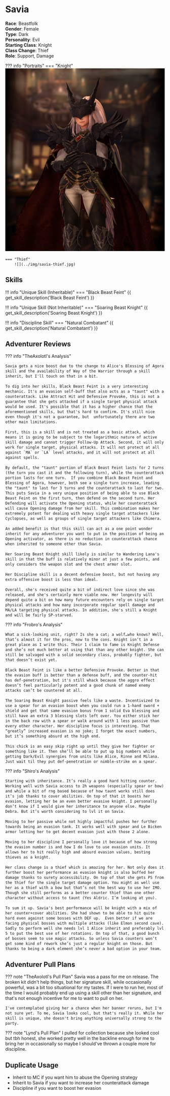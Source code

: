 # Savia

**Race**: Beastfolk  
**Gender**: Female  
**Type**: Dark  
**Personality**: Evil  
**Starting Class**: Knight  
**Class Change**: Thief  
**Role**: Support, Damage

??? info "Portraits"
    === "Knight"
        ![](../img/savia-knight.jpg)
        
    === "Thief"
        ![](../img/savia-thief.jpg)


## Skills

!!! info "Unique Skill (Inheritable)"
    === "Black Beast Feint"
        {{ get_skill_description('Black Beast Feint') }}

!!! info "Unique Skill (Not Inheritable)"
    === "Soaring Beast Knight"
        {{ get_skill_description('Soaring Beast Knight') }}

!!! info "Discipline Skill"
    === "Natural Combatant"
        {{ get_skill_description('Natural Combatant') }}

## Adventurer Reviews

??? info "TheAxolotl's Analysis"

    Savia gets a nice boost due to the change to Alice's Blessing of Agora skill and the availability of Way of the Warrior through a skill inherit, but I'll touch on that in a bit.

    To dig into her skills, Black Beast Feint is a very interesting mechanic. It's an evasion self-buff that also acts as a "taunt" with a counterattack. Like Attract Hit and Defensive Provoke, this is not a guarantee that she gets attacked if a single target physical attack would be used. It's possible that it has a higher chance that the aforementioned skills, but that's hard to confirm. It's still nice even though it's not a guarantee, but  unfortunately there are two other main limitations.

    First, this is a skill and is not treated as a basic attack, which means it is going to be subject to the logarithmic nature of active skill damage and cannot trigger Follow-Up Attack. Second, it will only work for single target, physical attacks. It will not protect at all against `MA` or `LA` level attacks, and it will not protect at all against spells.

    By default, the "taunt" portion of Black Beast Feint lasts for 2 turns (the turn you cast it and the following turn), while the counterattack portion lasts for one turn.  If you combine Black Beast Feint and Blessing of Agora, however, both see a single turn increase, leading the "taunt" to last for 3 turns and the counterattack to last for two. This puts Savia in a very unique position of being able to use Black Beast Feint on the first turn, then defend on the second turn. Her Defending will activate the Opening status, while her counterattack will cause Opening damage from her skill. This combination makes her extremely potent for dealing with heavy single target attackers like Cyclopses, as well as groups of single target attackers like Chimera.

    An added benefit is that this skill can act as a one point wonder inherit for any adventurer you want to put in the position of being an Opening activator, as there is no reduction in counterattack chance when inherited to someone other than Savia.

    Her Soaring Beast Knight skill likely is similar to Wandering Lana's skill in that the buff is relatively minor at just a few points, and only considers the weapon slot and the chest armor slot.

    Her Discipline skill is a decent defensive boost, but not having any extra offensive boost is less than ideal.

    Overall, she's received quite a bit of indirect love since she was released, and she's certainly more viable now. Her longevity will depend quite a bit on how many future encounters rely on single target physical attacks and how many incorporate regular spell damage and MA/LA targeting physical attacks. In addition, she's still a Knight and will be fairly SP-starved.

??? info "Frobro's Analysis"

    What a sick-looking unit, right? Is she a cat; a wolf…who knows? Well, that’s almost it for the pros, now to the cons. Knight isn’t in a great place as I write this. Their 1 claim to fame is Knight Defense and she’s not much better at using that than any other knight. She can still be salvaged with a solid secondary class, probably fighter, but that doesn’t exist yet.

    Black Beast Feint is like a better Defensive Provoke. Better in that the evasion buff is better than a defense buff, and the counter-hit has def-penetration, but it's still whack because the aggro effect doesn’t feel particularly potent and a good chunk of named enemy attacks can’t be countered at all.

    The Soaring Beast Knight passive feels like a waste. Incentivized to use a spear for an evasion boost when you could run a 1-hand sword + shield and get that same evasion bonus from 1 solid Eva blessing and still have an extra 3 blessing slots left over. You either stick her in the back row with a spear or walk around with 1 less passive than every other character. Her discipline focus is interesting. That “greatly” increased evasion is no joke; I forget the exact numbers, but it’s something absurd at the high end.

    This chick is an easy skip right up until they give her fighter or something like it. Then she’ll be able to put up big numbers while getting Dark/Evil synergies from units like Alice, Rinne and Milana. Just wait til they put def-penetration or nimble-strike on a spear.

??? info "Shiro's Analysis"

    Starting with inheritance. It’s really a good hard hitting counter. Working well with Savia access to 2h weapons (especially spear or bow) and while a bit of rng based because of how taunt works still does it’s job thanks to cover abilities. On top of that it boosts her evasion, letting her be an even better evasive knight. I personally don’t know if I would give her inheritance to anyone else. Maybe Debra. But it’s worth considering to lvl it on Savia.

    Moving to her passive while not highly impactful pushes her further towards being an evasion tank. It works well with spear and Le Bicken armor letting her to get decent evasion just with those 2 alone.

    Moving to her discipline I personally love it because of how strong the evasion number is and how I do love to use evasion units. It allows her to hit really high and absurd evasion values, besting thieves as a knight.

    Her class change is a thief which is amazing for her. Not only does it further boost her performance as evasion knight is also buffed her damage thanks to surety accessibility. On top of that she gets PS from the thief for the single target damage option. You might as well use her as a thief with a bow but that’s not the best way to use her IMO. Though she still performs as a better counter thief than one other character without access to taunt (Yes Aldric. I’m looking at you).

    To sum it up. Savia's best performance will be knight with a mix of her counter+cover abilities. She had shown to be able to hit quite hard even against some bosses with DEF up.  Even better if we are facing physical bosses with multiple attacks (like Elmon second cave). Sadly to perform well she needs lvl 1 Alice inherit and preferably lvl 5 to put the best use of her rotations. On top of that, a good bunch of bosses seem to use magic attacks. So unless Savia counters won’t get some kind of rework she’s just a regular knight on those. But thanks to being a dark element she’s never a bad option in your team.

## Adventurer Pull Plans

??? note "TheAxolotl's Pull Plan"
    Savia was a pass for me on release. The broken kit didn't help things, but her signature skill, while occasionally powerful, was a bit too situational for my tastes. If I were to run her, most of the time I would probably end up using a skill other than her signature, and that's not enough incentive for me to want to pull on her.

    I've contemplated giving her a chance when her banner reruns, but I'm not sure yet. To me, Savia looks cool, but that's really it. While her skill is unique, she doesn't bring anything universally strong to the party.

??? note "Lynd's Pull Plan"
    I pulled for collection because she looked cool but tbh honest, she worked pretty well in the backline enough for me to bring her in occasionally so maybe I should've thrown a couple more for discipline.
    
## Duplicate Usage

* Inherit to MC if you want him to abuse the Opening strategy
* Inherit to Savia if you want to increase her counterattack damage
* Discipline if you want to boost her evasion
